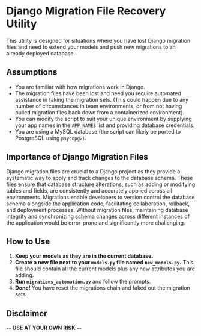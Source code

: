# Django Migration File Recovery Utility

This utility is designed for situations where you have lost Django migration files and need to extend your models and push new migrations to an already deployed database.

## Assumptions

- You are familiar with how migrations work in Django.
- The migration files have been lost and need you require automated assistance in faking the migration sets. (This could happen due to any number of circumstances in team environments, or from not having pulled migration files back down from a containerized environment).
- You can modify the script to suit your unique environment by supplying your app names in the `APP_NAMES` list and providing database credentials.
- You are using a MySQL database (the script can likely be ported to PostgreSQL using `psycopg2`).

## Importance of Django Migration Files

Django migration files are crucial to a Django project as they provide a systematic way to apply and track changes to the database schema. These files ensure that database structure alterations, such as adding or modifying tables and fields, are consistently and accurately applied across all environments. Migrations enable developers to version control the database schema alongside the application code, facilitating collaboration, rollback, and deployment processes. Without migration files, maintaining database integrity and synchronizing schema changes across different instances of the application would be error-prone and significantly more challenging.

## How to Use

1. **Keep your models as they are in the current database.**
2. **Create a new file next to your `models.py` file named `new_models.py`.** This file should contain all the current models plus any new attributes you are adding.
3. **Run `migrations_automation.py`** and follow the prompts.
4. **Done!** You have reset the migrations chain and faked out the migration sets.

## Disclaimer

**-- USE AT YOUR OWN RISK --**
